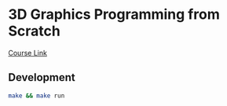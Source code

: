 # 3D Graphics Programming from Scratch

[Course Link](https://courses.pikuma.com/courses/learn-computer-graphics-programming)

## Development

```bash
make && make run
```
